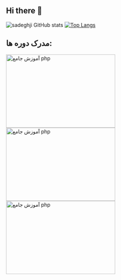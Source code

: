 ## Hi there 👋

![sadeghji GitHub stats](https://github-readme-stats.vercel.app/api?username=sadeghji1998&show_icons=true&theme=ambient_gradient&border_radius=15)
[![Top Langs](https://github-readme-stats.vercel.app/api/top-langs/?username=sadeghji1998&&layout=compact&border_radius=15)](https://github.com/sadeghji1998/github-readme-stats) 

## مدرک دوره ها:
<a href="https://www.daneshjooyar.com/csharp-pishrafte/">
  <img src="https://www.daneshjooyar.com/cf/yvE4RwPGj9/" alt="آموزش جامع php" width="300" height="200" style="max-width: 100%;"/>
</a>
<a href="https://www.daneshjooyar.com/%D8%B3%DB%8C-%D8%B4%D8%A7%D8%B1%D9%BE/">
  <img src="https://www.daneshjooyar.com/cf/jXrPB4KpqH" alt="آموزش جامع php" width="300" height="200" style="max-width: 100%;"/>
</a>
<a href="https://www.daneshjooyar.com/git-and-github/">
  <img src="https://www.daneshjooyar.com/cf/RarvuLOQXK/" alt="آموزش جامع php" width="300" height="200" style="max-width: 100%;"/>
</a>

